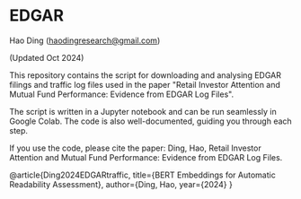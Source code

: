 # EDGAR

Hao Ding (haodingresearch@gmail.com)

(Updated Oct 2024)

This repository contains the script for downloading and analysing EDGAR filings and traffic log files used in the paper "Retail Investor Attention and Mutual Fund Performance: Evidence from EDGAR Log Files".

The script is written in a Jupyter notebook and can be run seamlessly in Google Colab. The code is also well-documented, guiding you through each step.

If you use the code, please cite the paper: Ding, Hao, Retail Investor Attention and Mutual Fund Performance: Evidence from EDGAR Log Files.

@article{Ding2024EDGARtraffic,
  title={BERT Embeddings for Automatic Readability Assessment},
  author={Ding, Hao,
  year={2024}
}

